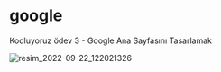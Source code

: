 # google
 Kodluyoruz ödev 3 - Google Ana Sayfasını Tasarlamak

![resim_2022-09-22_122021326](https://user-images.githubusercontent.com/74009802/191709412-21b9a9ef-0194-44bd-8ad1-0c8d3fc94a75.png)
